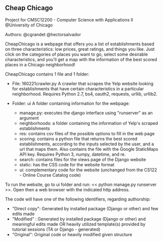 ## Cheap Chicago
Project for CMSC12200 - Computer Science with Applications II @University of Chicago

Authors: @cgrandet @hectorsalvador

CheapChicago is a webpage that offers you a list of establishments based on three characteristics: low prices, great ratings, and things you like. Just click on the categories of places you want to go, select some desirable characteristics, and you'll get a map with the information of the best scored places in a Chicago neighborhood!

CheapChicago contains 1 file and 1 folder:
- File: 160221crawler.py
A crawler that scrapes the Yelp website looking for establishments that have certain characteristics in a particular neighborhood. Requires Python 2.7, bs4, oauth2, requests, urllib, urllib2.

- Folder: ui
A folder containing information for the webpage:
	- manage.py: executes the django interface using "runserver" as an argument
	- neighborhoods: a folder containing the information of Yelp's scraped establishments 
	- res: contains csv files of the possible options to fill in the web page
	- scoring: contains a python file that returns the best scored establishments, according to the inputs selected by the user, and a url that maps them. Also contains the file with the Google StaticMaps API key. Requires Python 3, numpy, datetime, and re.
	- search: contains files for the views page of the Django website
	- static: has the CSS code for the website format
	- ui: complementary code for the website (unchanged from the CS122 - Online Course Catalog code)

To run the website, go to ui folder and run: << python manage.py runserver >>. Open then a web browser with the indicated http address.

The code will have one of the following identifiers, regarding authorship:

- "Direct copy": Generated by installed package (Django or other) and few edits made                                            
- "Modified" : Generated by installed package (Django or other) and meaningful edits made
	OR heavily utilized template(s) provided by tutorial sessions (TA or Django - generated)                                     
- "Original": Original code or heavily modified given structure       